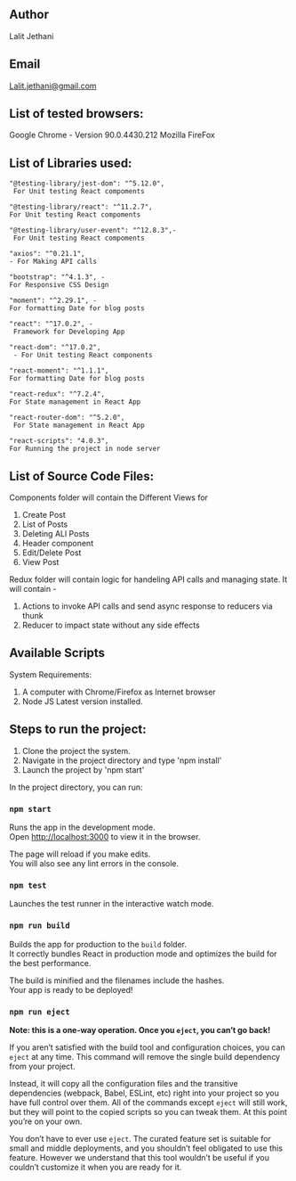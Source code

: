 ## Author 
Lalit Jethani 

## Email
Lalit.jethani@gmail.com

## List of tested browsers:
Google​ ​Chrome - Version 90.0.4430.212 
Mozilla FireFox 

## List of Libraries used:


    "@testing-library/jest-dom": "^5.12.0", 
     For Unit testing React compoments

    "@testing-library/react": "^11.2.7",
    For Unit testing React compoments

    "@testing-library/user-event": "^12.8.3",-
     For Unit testing React compoments

    "axios": "^0.21.1", 
    - For Making API calls

    "bootstrap": "^4.1.3", - 
    For Responsive CSS Design

    "moment": "^2.29.1", - 
    For formatting Date for blog posts

    "react": "^17.0.2", -
     Framework for Developing App

    "react-dom": "^17.0.2",
     - For Unit testing React components

    "react-moment": "^1.1.1",
    For formatting Date for blog posts

    "react-redux": "^7.2.4",
    For State management in React App

    "react-router-dom": "^5.2.0",
     For State management in React App

    "react-scripts": "4.0.3",
    For Running the project in node server

## List of Source Code Files:

Components folder will contain the Different Views for 
1. Create Post
2. List of Posts
3. Deleting ALl Posts
4. Header component
5. Edit/Delete Post
6.  View Post

Redux folder will contain logic for handeling API calls and managing state. It will contain -

1. Actions to invoke API calls and send async response to reducers via thunk
2. Reducer to impact state without any side effects

## Available Scripts


System Requirements:

1. A computer with Chrome/Firefox as Internet browser
2. Node JS Latest version installed.

## Steps to run the project:

1. Clone the project the system.
2. Navigate in the project directory and type 'npm install'
3. Launch the project by 'npm start'


In the project directory, you can run:

### `npm start`

Runs the app in the development mode.\
Open [http://localhost:3000](http://localhost:3000) to view it in the browser.

The page will reload if you make edits.\
You will also see any lint errors in the console.

### `npm test`

Launches the test runner in the interactive watch mode.

### `npm run build`

Builds the app for production to the `build` folder.\
It correctly bundles React in production mode and optimizes the build for the best performance.

The build is minified and the filenames include the hashes.\
Your app is ready to be deployed!


### `npm run eject`

**Note: this is a one-way operation. Once you `eject`, you can’t go back!**

If you aren’t satisfied with the build tool and configuration choices, you can `eject` at any time. This command will remove the single build dependency from your project.

Instead, it will copy all the configuration files and the transitive dependencies (webpack, Babel, ESLint, etc) right into your project so you have full control over them. All of the commands except `eject` will still work, but they will point to the copied scripts so you can tweak them. At this point you’re on your own.

You don’t have to ever use `eject`. The curated feature set is suitable for small and middle deployments, and you shouldn’t feel obligated to use this feature. However we understand that this tool wouldn’t be useful if you couldn’t customize it when you are ready for it.

